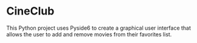 # CineClub
This Python project uses Pyside6 to create a graphical user interface that allows the user to add and remove movies from their favorites list.
